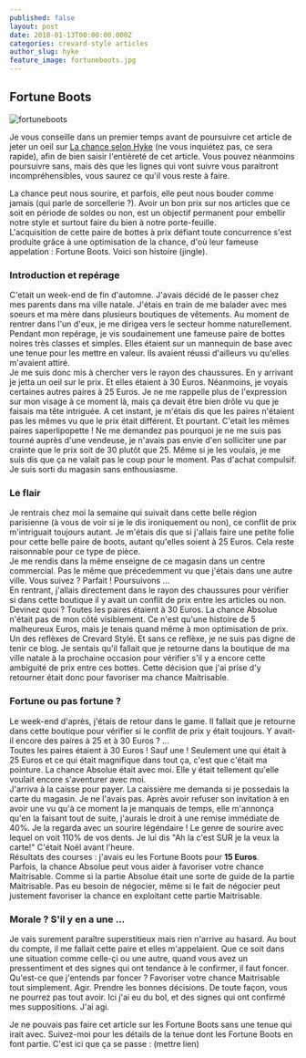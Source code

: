 ```yaml
---
published: false
layout: post
date: 2018-01-13T00:00:00.000Z
categories: crevard-style articles
author_slug: hyke
feature_image: fortuneboots.jpg
---
```

## Fortune Boots

![fortuneboots]({{site.url}}/{{site.baseurl}}img/fortuneboots.jpg)

Je vous conseille dans un premier temps avant de poursuivre cet article de jeter un oeil sur [La chance selon Hyke](www.crevardstyle.com/La-Chance-Selon-Hyke) (ne vous inquiétez pas, ce sera rapide), afin de bien saisir l'entièreté de cet article. Vous pouvez néanmoins poursuivre sans, mais dès que les lignes qui vont suivre vous paraitront incompréhensibles, vous saurez ce qu'il vous reste à faire.  

La chance peut nous sourire, et parfois, elle peut nous bouder comme jamais (qui parle de sorcellerie ?). Avoir un bon prix sur nos articles que ce soit en période de soldes ou non, est un objectif permanent pour embellir notre style et surtout faire du bien à notre porte-feuille.  
L'acquisition de cette paire de bottes à prix défiant toute concurrence s'est produite grâce à une optimisation de la chance, d'où leur fameuse appelation : Fortune Boots. Voici son histoire (jingle).

### Introduction et repérage

C'etait un week-end de fin d'automne. J'avais décidé de le passer chez mes parents dans ma ville natale. J'étais en train de me balader avec mes soeurs et ma mère dans plusieurs boutiques de vêtements. Au moment de rentrer dans l'un d'eux, je me dirigea vers le secteur homme naturellement. Pendant mon repérage, je vis soudainement une fameuse paire de bottes noires très classes et simples. Elles étaient sur un mannequin de base avec une tenue pour les mettre en valeur. Ils avaient réussi d'ailleurs vu qu'elles m'avaient attiré.  
Je me suis donc mis à chercher vers le rayon des chaussures. En y arrivant je jetta un oeil sur le prix. Et elles étaient à 30 Euros. Néanmoins, je voyais certaines autres paires à 25 Euros. Je ne me rappelle plus de l'expression sur mon visage à ce moment là, mais ça devait être bien drôle vu que je faisais ma tête intriguée. A cet instant, je m'étais dis que les paires n'étaient pas les mêmes vu que le prix était différent. Et pourtant. C'etait les mêmes paires saperlipopette ! Ne me demandez pas pourquoi je ne me suis pas tourné auprès d'une vendeuse, je n'avais pas envie d'en solliciter une par crainte que le prix soit de 30 plutôt que 25. Même si je les voulais, je me suis dis que ça ne valait pas le coup pour le moment. Pas d'achat compulsif. Je suis sorti du magasin sans enthousiasme. 

### Le flair

Je rentrais chez moi la semaine qui suivait dans cette belle région parisienne (à vous de voir si je le dis ironiquement ou non), ce conflit de prix m'intriguait toujours autant. Je m'étais dis que si j'allais faire une petite folie pour cette belle paire de boots, autant qu'elles soient à 25 Euros. Cela reste raisonnable pour ce type de pièce.  
Je me rendis dans la même enseigne de ce magasin dans un centre commercial. Pas le même que précedemment vu que j'étais dans une autre ville. Vous suivez ? Parfait ! Poursuivons ...  
En rentrant, j'allais directement dans le rayon des chaussures pour vérifier si dans cette boutique il y avait un conflit de prix entre les articles ou non. Devinez quoi ? Toutes les paires étaient à 30 Euros. La chance Absolue n'était pas de mon côté visiblement. Ce n'est qu'une histoire de 5 malheureux Euros, mais je tenais quand même à mon optimisation de prix. Un des reflèxes de Crevard Stylé. Et sans ce reflèxe, je ne suis pas digne de tenir ce blog. Je sentais qu'il fallait que je retourne dans la boutique de ma ville natale à la prochaine occasion pour vérifier s'il y a encore cette ambiguité de prix entre ces bottes. Cette décision que j'ai prise d'y retourner était donc pour favoriser ma chance Maitrisable. 

### Fortune ou pas fortune ?

Le week-end d'après, j'étais de retour dans le game. Il fallait que je retourne dans cette boutique pour vérifier si le conflit de prix y était toujours. Y avait-il encore des paires à 25 et à 30 Euros ? ...  
Toutes les paires étaient à 30 Euros ! Sauf une ! Seulement une qui était à 25 Euros et ce qui était magnifique dans tout ça, c'est que c'était ma pointure. La chance Absolue était avec moi. Elle y était tellement qu'elle voulait encore s'aventurer avec moi.  
J'arriva à la caisse pour payer. La caissière me demanda si je possedais la carte du magasin. Je ne l'avais pas. Après avoir refuser son invitation à en avoir une vu qu'à ce moment la je manquais de temps, elle m'annonça qu'en la faisant tout de suite, j'aurais le droit à une remise immédiate de 40%. Je la regarda avec un sourire légéndaire ! Le genre de sourire avec lequel on voit 110% de vos dents. Je lui dis "Ah la c'est SUR je la veux la carte!" C'était Noël avant l'heure.  
Résultats des courses : j'avais eu les Fortune Boots pour **15 Euros**.  
Parfois, la chance Absolue peut vous aider à favoriser votre chance Maitrisable. Comme si la partie Absolue était une sorte de guide de la partie Maitrisable.
Pas eu besoin de négocier, même si le fait de négocier peut justement favoriser la chance en exploitant cette partie Maitrisable.

### Morale ? S'il y en a une ...

Je vais surement paraître superstitieux mais rien n'arrive au hasard. Au bout du compte, il me fallait cette paire et elles m'appelaient.
Que ce soit dans une situation comme celle-çi ou une autre, quand vous avez un pressentiment et des signes qui ont tendance à le confirmer, il faut foncer. Qu'est-ce que j'entends par foncer ? Favoriser votre chance Maitrisable tout simplement. Agir. Prendre les bonnes décisions. De toute façon, vous ne pourrez pas tout avoir. Ici j'ai eu du bol, et des signes qui ont confirmé mes suppositions. J'ai agi.

Je ne pouvais pas faire cet article sur les Fortune Boots sans une tenue qui irait avec. Suivez-moi pour les détails de la tenue dont les Fortune Boots en font partie. C'est ici que ça se passe : (mettre lien)